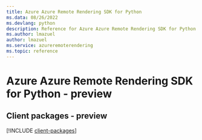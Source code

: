 ```yaml
---
title: Azure Azure Remote Rendering SDK for Python
ms.data: 08/26/2022
ms.devlang: python
description: Reference for Azure Azure Remote Rendering SDK for Python
ms.author: lmazuel
author: lmazuel
ms.service: azureremoterendering
ms.topic: reference
---
```

# Azure Azure Remote Rendering SDK for Python - preview

## Client packages - preview
[!INCLUDE [client-packages](azure-remote-rendering-client-index.md)]